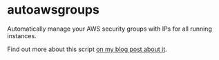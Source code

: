 autoawsgroups
=============

Automatically manage your AWS security groups with IPs for all running instances.

Find out more about this script [on my blog post about it](http://metabroadcast.com/blog/managing-aws-security-groups).


